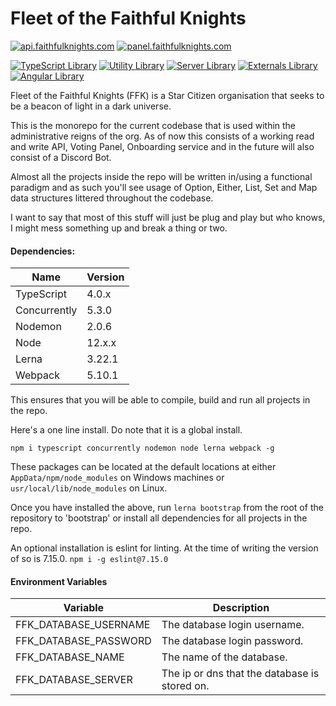 # Fleet of the Faithful Knights

[![api.faithfulknights.com](https://github.com/kashw2/Fleet-of-the-Faithful-Knights/actions/workflows/build-api.yml/badge.svg)](https://github.com/kashw2/Fleet-of-the-Faithful-Knights/actions/workflows/build-api.yml)
[![panel.faithfulknights.com](https://github.com/kashw2/Fleet-of-the-Faithful-Knights/actions/workflows/build-panel.yml/badge.svg)](https://github.com/kashw2/Fleet-of-the-Faithful-Knights/actions/workflows/build-panel.yml)

[![TypeScript Library](https://github.com/kashw2/Fleet-of-the-Faithful-Knights/actions/workflows/build-lib-ts.yml/badge.svg)](https://github.com/kashw2/Fleet-of-the-Faithful-Knights/actions/workflows/build-lib-ts.yml)
[![Utility Library](https://github.com/kashw2/Fleet-of-the-Faithful-Knights/actions/workflows/build-lib-util.yml/badge.svg)](https://github.com/kashw2/Fleet-of-the-Faithful-Knights/actions/workflows/build-lib-util.yml)
[![Server Library](https://github.com/kashw2/Fleet-of-the-Faithful-Knights/actions/workflows/build-lib-server.yml/badge.svg)](https://github.com/kashw2/Fleet-of-the-Faithful-Knights/actions/workflows/build-lib-server.yml)
[![Externals Library](https://github.com/kashw2/Fleet-of-the-Faithful-Knights/actions/workflows/build-lib-external.yml/badge.svg)](https://github.com/kashw2/Fleet-of-the-Faithful-Knights/actions/workflows/build-lib-external.yml)
[![Angular Library](https://github.com/kashw2/Fleet-of-the-Faithful-Knights/actions/workflows/build-lib-angular.yml/badge.svg)](https://github.com/kashw2/Fleet-of-the-Faithful-Knights/actions/workflows/build-lib-angular.yml)

Fleet of the Faithful Knights (FFK) is a Star Citizen organisation that seeks to be a beacon of light in a dark universe.

This is the monorepo for the current codebase that is used within the administrative reigns of the org. As of now this consists of a working
read and write API, Voting Panel, Onboarding service and in the future will also consist of a Discord Bot.

Almost all the projects inside the repo will be written in/using a functional paradigm and as such you'll see usage of Option, Either, List,
Set and Map data structures littered throughout the codebase.

I want to say that most of this stuff will just be plug and play but who knows, I might mess something up and break a thing or two.

#### Dependencies:

Name                      | Version
------------------------- | -------
TypeScript                | 4.0.x
Concurrently              | 5.3.0
Nodemon                   | 2.0.6
Node                      | 12.x.x
Lerna                     | 3.22.1
Webpack                   | 5.10.1

This ensures that you will be able to compile, build and run all projects in the repo.

Here's a one line install. Do note that it is a global install.

```npm i typescript concurrently nodemon node lerna webpack -g```

These packages can be located at the default locations at either ```AppData/npm/node_modules``` on Windows machines
or ```usr/local/lib/node_modules``` on Linux.

Once you have installed the above, run ```lerna bootstrap``` from the root of the repository to 'bootstrap' or install all dependencies for
all projects in the repo.

An optional installation is eslint for linting. At the time of writing the version of so is 7.15.0. ```npm i -g eslint@7.15.0```

#### Environment Variables

Variable                    | Description
----------------------------|------
FFK_DATABASE_USERNAME       | The database login username.
FFK_DATABASE_PASSWORD       | The database login password.
FFK_DATABASE_NAME           | The name of the database.
FFK_DATABASE_SERVER         | The ip or dns that the database is stored on.
